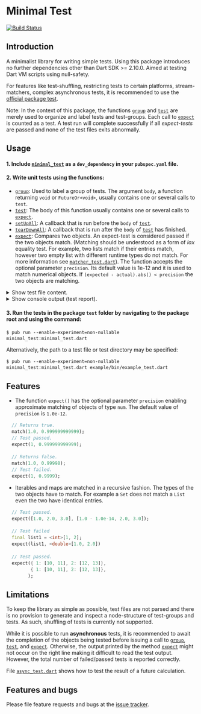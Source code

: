# Minimal Test
[![Build Status](https://travis-ci.com/simphotonics/minimal_test.svg?branch=master)](https://travis-ci.com/simphotonics/minimal_test)

## Introduction

A minimalist library for writing simple tests.
Using this package introduces no further dependencies other than Dart SDK >= 2.10.0.
Aimed at testing Dart VM scripts using null-safety.

For features like test-shuffling, restricting tests to certain platforms, stream-matchers, complex asynchronous tests, it is
recommended to use the [official package test].

Note: In the context of this package, the functions [`group`][group] and [`test`][test_function] are merely used to organize and label tests and test-groups.
Each call to [`expect`][expect] is counted as a test. A test run will complete successfully if all *expect-tests* are passed and none of the test files
exits abnormally.

## Usage

#### 1. Include [`minimal_test`][minimal_test] as a `dev_dependency` in your `pubspec.yaml` file.

#### 2. Write unit tests using the functions:
 * [`group`][group]: Used to label a group of tests. The argument `body`, a function returning `void` or `FutureOr<void>`, usually contains
     one or several calls to `test`.
 * [`test`][test_function]: The body of this function usually contains one or several calls to [`expect`][expect].
 * [`setUpAll`][setUpAll]: A callback that is run before the `body` of [`test`][test_function].
 * [`tearDownAll`][tearDownAll]: A callback that is run after the `body` of [`test`][test_function] has finished.
 * [`expect`][expect]: Compares two objects. An expect-test is considered passed if the two objects match.
 (Matching should be understood as a form of *lax* equality test.
 For example, two lists match if their entries match, however two empty list with different
 runtime types do not match. For more information see [`matcher_test.dart`][matcher_test.dart]).
 The function accepts the optional parameter `precision`. Its default value is 1e-12 and it is
 used to match numerical objects.
 If `(expected - actual).abs() < precision` the two objects are matching.


  <details><summary> Show test file content. </summary>

  ```Dart
  import 'package:minimal_test/minimal_test.dart';

  /// Custom object
  class A {
    A(this.msg);
    final String msg;

    @override
    String toString() {
      return 'A: $msg';
    }
  }

  /// Custom matcher for class A.
  bool isMatchingA(left, right){
    if (left is! A || right is! A) return false;
    return left.msg == right.msg;
  }

  void main() {
    final a1 = A('a1');
    final a1_copy = a1;
    final a2 = A('a2');
    final a3 = A('a1');

    group('Group of tests', () {
      test('Comparing copies', () {
        expect(a1, a1_copy); // Pass.
      });
      test('Comparing different objects', () {
        expect(a1, a2, 'Expected to fail.'); // Fail.
      });
      test('Using custom matcher function', () {
        expect(a1, a3, isMatching: isMatching); // Pass.
      });

    });
  }
  ```
  </details>

  <details> <summary> Show console output (test report). </summary>

  ![Console Output](https://raw.githubusercontent.com/simphotonics/minimal_test/master/images/console_output.svg?sanitize=true)

  </details>



#### 3. Run the tests in the package `test` folder by navigating to the package root and using the command:

```Console
$ pub run --enable-experiment=non-nullable minimal_test:minimal_test.dart
```
Alternatively, the path to a test file or test directory may be specified:
```Console
$ pub run --enable-experiment=non-nullable minimal_test:minimal_test.dart example/bin/example_test.dart
```

## Features

* The function `expect()` has the optional parameter `precision` enabling approximate
matching of objects of type `num`. The default value of `precision` is `1.0e-12`.
 ```Dart
   // Returns true.
   match(1.0, 0.999999999999);
   // Test passed.
   expect(1, 0.999999999999);

   // Returns false.
   match(1.0, 0.99998);
   // Test failed.
   expect(1, 0.9999);
 ```

 * Iterables and maps are matched in a recursive fashion. The types of the two objects have to match. For example
   a `Set` does not match a `List` even the two have identical entries.

  ```Dart
    // Test passed.
    expect([1.0, 2.0, 3.0], [1.0 - 1.0e-14, 2.0, 3.0]);

    // Test failed
    final list1 = <int>[1, 2];
    expect(list1, <double>[1.0, 2.0])

    // Test passed.
    expect({ 1: [10, 11], 2: [12, 13]},
           { 1: [10, 11], 2: [12, 13]},
          );
  ```

## Limitations

To keep the library as simple as possible, test files are not parsed
and there is no provision to generate and inspect a node-structure of
test-groups and tests. As such, shuffling of tests is currently not supported.

While it is possible to run **asynchronous** tests, it is recommended
to await the completion of the objects being tested before issuing a call to
[`group`][group], [`test`][test_function], and [`expect`][expect].
Otherwise, the output printed by the method [`expect`][expect] might not
occur on the right line making it difficult to read the test output.
However, the total number of failed/passed tests
is reported correctly.

File [`async_test.dart`][async_test.dart] shows how to test
the result of a future calculation.


## Features and bugs

Please file feature requests and bugs at the [issue tracker][tracker].

[tracker]: https://github.com/simphotonics/minimal_test/issues

[official package test]: https://pub.dev/packages/test

[async_test.dart]: https://github.com/simphotonics/minimal_test/blob/master/example/async_test.dart

[expect]: https://pub.dev/documentation/minimal_test/doc/api/minimal_test/group.html

[group]: https://pub.dev/documentation/minimal_test/doc/api/minimal_test/group.html

[matcher_test.dart]: https://github.com/simphotonics/minimal_test/blob/master/test/matcher_test.dart

[minimal_test]: https://pub.dev/packages/minimal_test

[setUpAll]: https://pub.dev/documentation/minimal_test/doc/api/minimal_test/setUpAll.html

[test_function]: https://pub.dev/documentation/minimal_test/doc/api/minimal_test/test.html

[tearDownAll]: https://pub.dev/documentation/minimal_test/doc/api/minimal_test/tearDownAll.html